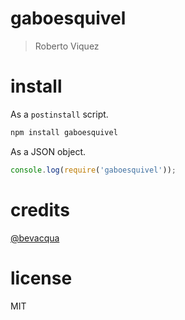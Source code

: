 # gaboesquivel

> Roberto Viquez

# install

As a `postinstall` script.

```bash
npm install gaboesquivel
```

As a JSON object.

```js
console.log(require('gaboesquivel'));
```

# credits

[@bevacqua](https://github.com/bevacqua/bevacqua)

# license

MIT
